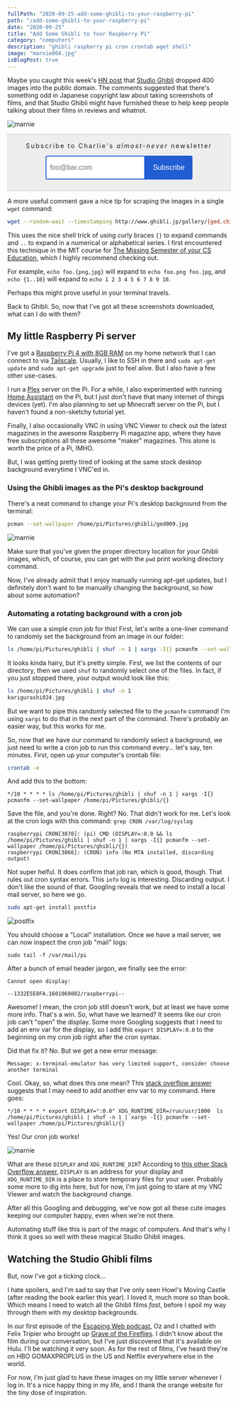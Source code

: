 ```yaml
---
fullPath: "2020-09-25-add-some-ghibli-to-your-raspberry-pi"
path: "/add-some-ghibli-to-your-raspberry-pi"
date: "2020-09-25"
title: "Add Some Ghibli to Your Raspberry Pi"
category: "computers"
description: "ghibli raspberry pi cron crontab wget shell"
image: "marnie004.jpg"
isBlogPost: true
---
```


Maybe you caught this week's [HN post](https://news.ycombinator.com/item?id=24564775) that [Studio Ghibli](http://www.ghibli.jp/info/013344/) dropped 400 images into the public domain. The comments suggested that there's something odd in Japanese copyright law about taking screenshots of films, and that Studio Ghibli might have furnished these to help keep people talking about their films in reviews and whatnot.

![marnie](./images/marnie004.jpg)

<form style="border:1px solid #ccc; background-color: #eee; padding:3px;text-align:center;" action="https://tinyletter.com/whatrocks" method="post" target="popupwindow" onsubmit="window.open('https://tinyletter.com/whatrocks', 'popupwindow', 'scrollbars=yes,width=800,height=600');return true"><p><label for="tlemail" style="letter-spacing: 0.15rem;">Subscribe to Charlie's <i>almost-never</i> newsletter</label></p><p><input type="text" style="width:225px; padding: 1rem 0.5rem; font-size: 1rem; border: 2px solid rgb(33,93,211); border-top-left-radius: 4px; border-bottom-left-radius: 4px; outline:none;" name="email" id="tlemail" placeholder="foo@bar.com" /><input type="hidden" value="1" name="embed"/><input type="submit" value="Subscribe" style="font-size: 1rem; border: 2px solid rgb(33,93,211); color: white; font-weight: 500;padding: 1rem; border-top-right-radius: 4px; border-bottom-right-radius: 4px; background-color: rgb(33,93,211); cursor: pointer; outline:none; margin-bottom: 0.5rem;" /></p></form>
        

A more useful comment gave a nice tip for scraping the images in a single `wget` command:

```bash
wget --random-wait --timestamping http://www.ghibli.jp/gallery/{ged,chihiro,karigurashi,ponyo,kokurikozaka,marnie,kaguyahime,kazetachinu}{001..050}.jpg
```

This uses the nice shell trick of using curly braces `{}` to expand commands and `..` to expand in a numerical or alphabetical series. I first encountered this technique in the MIT course for [The Missing Semester of your CS Education](https://missing.csail.mit.edu/), which I highly recommend checking out.

For example, `echo foo.{png,jpg}` will expand to `echo foo.png foo.jpg`, and `echo {1..10}` will expand to `echo 1 2 3 4 5 6 7 8 9 10`. 

Perhaps this might prove useful in your terminal travels.

Back to Ghibli. So, now that I've got all these screenshots downloaded, what can I do with them?

## My little Raspberry Pi server

I've got a [Raspberry Pi 4 with 8GB RAM](https://www.amazon.com/gp/product/B08C4SK5C3/ref=as_li_qf_asin_il_tl?ie=UTF8&tag=whatrocks09-20&creative=9325&linkCode=as2&creativeASIN=B08C4SK5C3&linkId=6371e9a8ce20a36236014adee9eaa56e) on my home network that I can connect to via [Tailscale](https://tailscale.com/). Usually, I like to SSH in there and `sudo apt-get update` and `sudo apt-get upgrade` just to feel alive. But I also have a few other use-cases.

I run a [Plex](https://www.plex.tv/) server on the Pi. For a while, I also experimented with running [Home Assistant](https://www.home-assistant.io/) on the Pi, but I just don't have that many internet of things devices (yet). I'm also planning to set up Minecraft server on the Pi, but I haven't found a non-sketchy tutorial yet.

Finally, I also occasionally VNC in using VNC Viewer to check out the latest magazines in the awesome Raspberry Pi magazine app, where they have free subscriptions all these awesome "maker" magazines. This alone is worth the price of a Pi, IMHO.

But, I was getting pretty tired of looking at the same stock desktop background everytime I VNC'ed in.

### Using the Ghibli images as the Pi's desktop background

There's a neat command to change your Pi's desktop background from the terminal:

```bash
pcman --set-wallpaper /home/pi/Pictures/ghibli/ged009.jpg
```

![marnie](./images/ged009.jpg)

Make sure that you've given the proper directory location for your Ghibli images, which, of course, you can get with the `pwd` print working directory command.

Now, I've already admit that I enjoy manually running apt-get updates, but I definitely don't want to be manually changing the background, so how about some automation?

### Automating a rotating background with a cron job

We can use a simple cron job for this! First, let's write a one-liner command to randomly set the background from an image in our folder:

```bash
ls /home/pi/Pictures/ghibli | shuf -n 1 | xargs -I{} pcmanfm --set-wallpaper /home/pi/Pictures/ghibli/{}
```

It looks kinda hairy, but it's pretty simple. First, we list the contents of our directory, then we used `shuf` to randomly select one of the files. In fact, if you just stopped there, your output would look like this:

```bash
ls /home/pi/Pictures/ghibli | shuf -n 1
karigurashi024.jpg
```

But we want to pipe this randomly selected file to the `pcmanfm` command! I'm using `xargs` to do that in the next part of the command. There's probably an easier way, but this works for me.

So, now that we have our command to randomly select a background, we just need to write a cron job to run this command every... let's say, ten minutes. First, open up your computer's crontab file:
 
```bash
crontab -e
```

And add this to the bottom:

```
*/10 * * * * ls /home/pi/Pictures/ghibli | shuf -n 1 | xargs -I{} pcmanfm --set-wallpaper /home/pi/Pictures/ghibli/{}
```

Save the file, and you're done. Right? No. That didn't work for me. Let's look at the cron logs with this command: `grep CRON /var/log/syslog`

```
raspberrypi CRON[3870]: (pi) CMD (DISPLAY=:0.0 && ls /home/pi/Pictures/ghibli | shuf -n 1 | xargs -I{} pcmanfm --set-wallpaper /home/pi/Pictures/ghibli/{})
raspberrypi CRON[3866]: (CRON) info (No MTA installed, discarding output)
```

Not super helful. It does confirm that job ran, which is good, though. That rules out cron syntax errors. This `info` log is interesting. Discarding output. I don't like the sound of that. Googling reveals that we need to install a local mail server, so here we go.

```bash
sudo apt-get install postfix
```

![postfix](./images/postfix.png)

You should choose a "Local" installation. Once we have a mail server, we can now inspect the cron job "mail" logs:

```
sudo tail -f /var/mail/pi
```

After a bunch of email header jargon, we finally see the error:

```
Cannot open display: 

--1332E5E8FA.1601069882/raspberrypi--
```

Awesome! I mean, the cron job still doesn't work, but at least we have some more info. That's a win. So, what have we learned? It seems like our cron job can't "open" the display. Some more Googling suggests that I need to add an env var for the display, so I add this `export DISPLAY=:0.0` to the beginning on my cron job right after the cron syntax.

Did that fix it? No. But we get a new error message:

```
Message: x-terminal-emulator has very limited support, consider choose another terminal
```

Cool. Okay, so, what does this one mean? This [stack overflow answer](https://stackoverflow.com/questions/45873124/pcmanfm-set-wallpaper-fails-on-raspbian-stretch-in-cron) suggests that I may need to add another env var to my command. Here goes:

```
*/10 * * * * export DISPLAY=":0.0" XDG_RUNTIME_DIR=/run/usr/1000  ls /home/pi/Pictures/ghibli | shuf -n 1 | xargs -I{} pcmanfm --set-wallpaper /home/pi/Pictures/ghibli/{}
```

Yes! Our cron job works!

![marnie](./images/karigurashi024.jpg)

What are these `DISPLAY` and `XDG_RUNTIME_DIR`? According to [this other Stack Overflow answer](https://askubuntu.com/questions/872792/what-is-xdg-runtime-dir), `DISPLAY` is an address for your display and `XDG_RUNTIME_DIR` is a place to store temporary files for your user. Probably some more to dig into here, but for now, I'm just going to stare at my VNC Viewer and watch the background change.

After all this Googling and debugging, we've now got all these cute images keeping our computer happy, even when we're not there.

Automating stuff like this is part of the magic of computers. And that's why I think it goes so well with these magical Studio Ghibli images.

## Watching the Studio Ghibli films

But, now I've got a ticking clock... 

I hate spoilers, and I'm sad to say that I've only seen Howl's Moving Castle (after reading the book earlier this year). I loved it, much more so than book. Which means I need to watch all the Ghibli films *fast*, before I spoil my way through them with my desktop backgrounds.

In our first episode of the [Escaping Web podcast](/escaping-web-season-one-retrospective), Oz and I chatted with Felix Tripier who brought up [Grave of the Fireflies](https://en.wikipedia.org/wiki/Grave_of_the_Fireflies). I didn't know about the film during our conversation, but I've just discovered that it's available on Hulu. I'll be watching it very soon. As for the rest of films, I've heard they're on HBO GOMAXPROPLUS in the US and Netflix everywhere else in the world.

For now, I'm just glad to have these images on my little server whenever I log in. It's a nice happy thing in my life, and I thank the orange website for the tiny dose of inspiration.